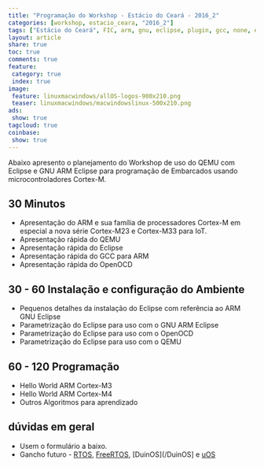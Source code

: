 ```yaml
---
title: "Programação do Workshop - Estácio do Ceará - 2016_2"
categories: [workshop, estacio_ceara, "2016_2"]
tags: ["Estácio do Ceará", FIC, arm, gnu, eclipse, plugin, gcc, none, eabi, Workshop, pranejamento]
layout: article
share: true
toc: true
comments: true
feature:
 category: true
 index: true
image:
 feature: linuxmacwindows/allOS-logos-900x210.png
 teaser: linuxmacwindows/macwindowslinux-500x210.png
ads: 
 show: true
tagcloud: true
coinbase:
 show: true
---
```


Abaixo apresento o planejamento do Workshop de uso do QEMU com Eclipse e GNU ARM Eclipse para programação de Embarcados usando microcontroladores Cortex-M.

<!--more-->

## 30 Minutos

 * Apresentação do ARM e sua família de processadores Cortex-M em especial a nova série Cortex-M23 e Cortex-M33 para IoT.
 * Apresentação rápida do QEMU
 * Apresentação rápida do Eclipse
 * Apresentação rápida do GCC para ARM
 * Apresentação rápida do OpenOCD
 
## 30 - 60 Instalação e configuração do Ambiente

 * Pequenos detalhes da instalação do Eclipse com referência ao ARM GNU Eclipse
 * Parametrização do Eclipse para uso com o GNU ARM Eclipse
 * Parametrização do Eclipse para uso com o OpenOCD
 * Parametrização do Eclipse para uso com o QEMU
 
## 60 - 120 Programação

 * Hello World ARM Cortex-M3
 * Hello World ARM Cortex-M4
 * Outros Algoritmos para aprendizado
 
## dúvidas em geral

 * Usem o formulário a baixo.
 * Gancho futuro - [RTOS](/RTOS), [FreeRTOS](FreeRTOS), [DuinOS](/DuinOS] e [uOS](/uos/)
 
